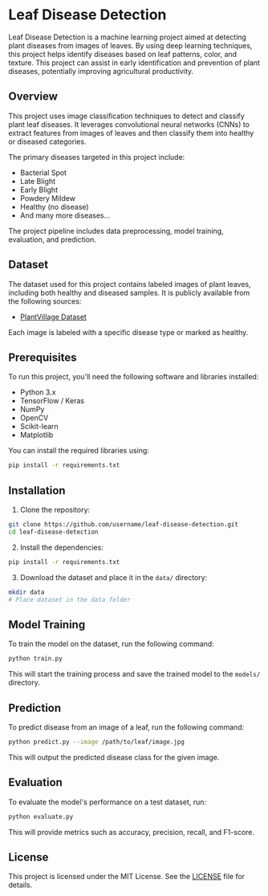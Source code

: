 # Leaf Disease Detection

Leaf Disease Detection is a machine learning project aimed at detecting plant diseases from images of leaves. By using deep learning techniques, this project helps identify diseases based on leaf patterns, color, and texture. This project can assist in early identification and prevention of plant diseases, potentially improving agricultural productivity.


## Overview

This project uses image classification techniques to detect and classify plant leaf diseases. It leverages convolutional neural networks (CNNs) to extract features from images of leaves and then classify them into healthy or diseased categories.

The primary diseases targeted in this project include:

- Bacterial Spot
- Late Blight
- Early Blight
- Powdery Mildew
- Healthy (no disease)
- And many more diseases...

The project pipeline includes data preprocessing, model training, evaluation, and prediction.

## Dataset

The dataset used for this project contains labeled images of plant leaves, including both healthy and diseased samples. It is publicly available from the following sources:

- [PlantVillage Dataset](https://www.kaggle.com/emmarex/plantdisease)
  
Each image is labeled with a specific disease type or marked as healthy.

## Prerequisites

To run this project, you'll need the following software and libraries installed:

- Python 3.x
- TensorFlow / Keras
- NumPy
- OpenCV
- Scikit-learn
- Matplotlib

You can install the required libraries using:

```bash
pip install -r requirements.txt
```

## Installation

1. Clone the repository:

```bash
git clone https://github.com/username/leaf-disease-detection.git
cd leaf-disease-detection
```

2. Install the dependencies:

```bash
pip install -r requirements.txt
```

3. Download the dataset and place it in the `data/` directory:

```bash
mkdir data
# Place dataset in the data folder
```

## Model Training

To train the model on the dataset, run the following command:

```bash
python train.py
```

This will start the training process and save the trained model to the `models/` directory.

## Prediction

To predict disease from an image of a leaf, run the following command:

```bash
python predict.py --image /path/to/leaf/image.jpg
```

This will output the predicted disease class for the given image.

## Evaluation

To evaluate the model's performance on a test dataset, run:

```bash
python evaluate.py
```

This will provide metrics such as accuracy, precision, recall, and F1-score.


## License

This project is licensed under the MIT License. See the [LICENSE](LICENSE) file for details.
